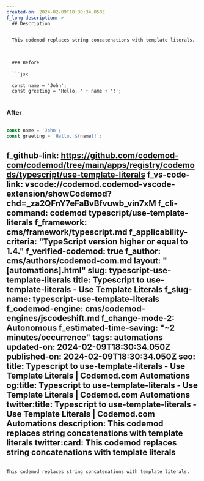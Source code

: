 ```yaml
---
created-on: 2024-02-09T18:30:34.050Z
f_long-description: >-
  ## Description
  

  This codemod replaces string concatenations with template literals.
  

  
  ### Before
  
  ```jsx
  
  const name = 'John';
  const greeting = 'Hello, ' + name + '!';
  
  ```
  
  ### After
  
  ```jsx
  
  const name = 'John';
  const greeting = `Hello, ${name}!`;
  
  ```
f_github-link: https://github.com/codemod-com/codemod/tree/main/apps/registry/codemods/typescript/use-template-literals
f_vs-code-link: vscode://codemod.codemod-vscode-extension/showCodemod?chd=_za2QFnY7eFaBvBfvuwb_vin7xM
f_cli-command: codemod typescript/use-template-literals
f_framework: cms/framework/typescript.md
f_applicability-criteria: "TypeScript version higher or equal to 1.4."
f_verified-codemod: true
f_author: cms/authors/codemod-com.md
layout: "[automations].html"
slug: typescript-use-template-literals
title: Typescript to use-template-literals - Use Template Literals
f_slug-name: typescript-use-template-literals
f_codemod-engine: cms/codemod-engines/jscodeshift.md
f_change-mode-2: Autonomous
f_estimated-time-saving: "~2 minutes/occurrence"
tags: automations
updated-on: 2024-02-09T18:30:34.050Z
published-on: 2024-02-09T18:30:34.050Z
seo:
  title: Typescript to use-template-literals - Use Template Literals | Codemod.com Automations
  og:title: Typescript to use-template-literals - Use Template Literals | Codemod.com Automations
  twitter:title: Typescript to use-template-literals - Use Template Literals | Codemod.com Automations
  description: This codemod replaces string concatenations with template literals
  twitter:card: This codemod replaces string concatenations with template literals
---
```

This codemod replaces string concatenations with template literals.